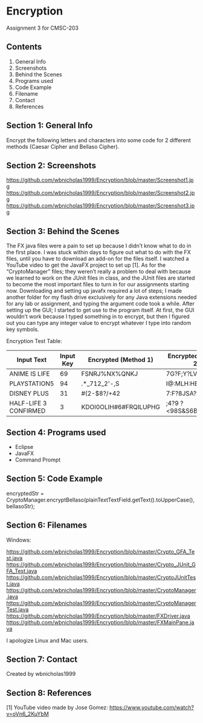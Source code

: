 # Encryption
Assignment 3 for CMSC-203

## Contents

1. General Info
2. Screenshots
3. Behind the Scenes
4. Programs used
5. Code Example
6. Filename
7. Contact
8. References

## Section 1: General Info

Encrypt the following letters and characters into some code for 2 different methods (Caesar Cipher and Bellaso Cipher).

## Section 2: Screenshots

https://github.com/wbnicholas1999/Encryption/blob/master/Screenshot1.jpg
https://github.com/wbnicholas1999/Encryption/blob/master/Screenshot2.jpg
https://github.com/wbnicholas1999/Encryption/blob/master/Screenshot3.jpg

## Section 3: Behind the Scenes

The FX java files were a pain to set up because I didn’t know what to do in the first place. I was stuck within days to figure out what to do with the FX files, until you have to download an add-on for the files itself. I watched a YouTube video to get the JavaFX project to set up [1]. As for the “CryptoManager” files; they weren’t really a problem to deal with because we learned to work on the JUnit files in class, and the JUnit files are started to become the most important files to turn in for our assignments starting now. Downloading and setting up javafx required a lot of steps; I made another folder for my flash drive exclusively for any Java extensions needed for any lab or assignment, and typing the argument code took a while. After setting up the GUI; I started to get use to the program itself. At first, the GUI wouldn’t work because I typed something in to encrypt, but then I figured out you can type any integer value to encrypt whatever I type into random key symbols.

Encryption Test Table:

|       Input Text      | Input Key | Encrypted (Method 1)  | Encrypted (Method 2)  | Decrypted  (Method 1) | Decrypted  (Method 2) |
|-----------------------|-----------|-----------------------|-----------------------|-----------------------|-----------------------|
|     ANIME IS LIFE     |     69    |     FSNRJ%NX%QNKJ     |     7G?F;Y?LVE??;     |     ANIME IS LIFE     |     ANIME IS LIFE     |
|      PLAYSTATION5     |     94    |      .*_712_2'-,S     |      I@:MLH:HBCG)     |      PLAYSTATION5     |      PLAYSTATION5     |
|      DISNEY PLUS      |     31    |      #(2-$8?/+42      |      7:F?8JSA?FF      |      DISNEY PLUS      |      DISNEY PLUS      |
| HALF-LIFE 3 CONFIRMED |     3     | KDOI0OLIH#6#FRQILUPHG | ;4?9 ?<98S&S6BA9<E@87 | HALF-LIFE 3 CONFIRMED | HALF-LIFE 3 CONFIRMED |

## Section 4: Programs used

 - Eclipse
 - JavaFX
 - Command Prompt

## Section 5: Code Example

encryptedStr = CryptoManager.encryptBellaso(plainTextTextField.getText().toUpperCase(), bellasoStr);

## Section 6: Filenames

Windows:

https://github.com/wbnicholas1999/Encryption/blob/master/Crypto_GFA_Test.java
https://github.com/wbnicholas1999/Encryption/blob/master/Crypto_JUnit_GFA_Test.java
https://github.com/wbnicholas1999/Encryption/blob/master/CryptoJUnitTest.java
https://github.com/wbnicholas1999/Encryption/blob/master/CryptoManager.java
https://github.com/wbnicholas1999/Encryption/blob/master/CryptoManagerTest.java
https://github.com/wbnicholas1999/Encryption/blob/master/FXDriver.java
https://github.com/wbnicholas1999/Encryption/blob/master/FXMainPane.java

I apologize Linux and Mac users.

## Section 7: Contact
Created by wbnicholas1999

## Section 8: References
[1] YouTube video made by Jose Gomez: https://www.youtube.com/watch?v=oVn6_2KuYbM
